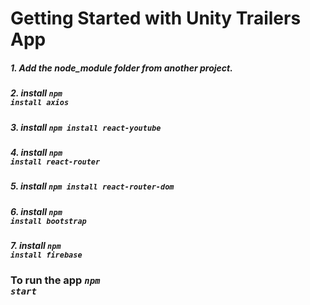 # Getting Started with <strong> Unity Trailers App </strong>


##### 1. Add the  <strong><i> node_module </i></strong> folder from another project. <br />
##### 2. install  <b><i><code>npm install axios</code></i></b> <br />
##### 3. install  <b><i><code>npm install react-youtube</code></i></b> <br />
##### 4. install  <b><i><code>npm install react-router</code></i></b> <br />
##### 5. install  <b><i><code>npm install react-router-dom</code></i></b> <br />
##### 6. install  <b><i><code>npm install bootstrap</code></i></b> <br />
##### 7. install  <b><i><code>npm install firebase</code></i></b> <br />


### <p>To run the app <b><i><code>npm start</code></i></b></p>
